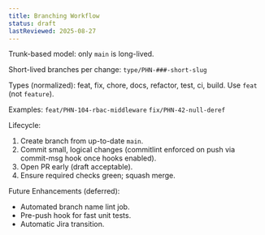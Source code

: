 ```yaml
---
title: Branching Workflow
status: draft
lastReviewed: 2025-08-27
---
```


Trunk-based model: only `main` is long-lived.

Short-lived branches per change:
`type/PHN-###-short-slug`

Types (normalized): feat, fix, chore, docs, refactor, test, ci, build.
Use `feat` (not `feature`).

Examples:
`feat/PHN-104-rbac-middleware`
`fix/PHN-42-null-deref`

Lifecycle:
1. Create branch from up-to-date `main`.
2. Commit small, logical changes (commitlint enforced on push via commit-msg hook once hooks enabled).
3. Open PR early (draft acceptable).
4. Ensure required checks green; squash merge.

Future Enhancements (deferred):
- Automated branch name lint job.
- Pre-push hook for fast unit tests.
- Automatic Jira transition.
